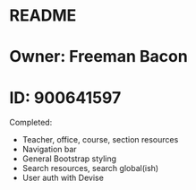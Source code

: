 # README

# Owner: Freeman Bacon
# ID: 900641597

Completed:
- Teacher, office, course, section resources
- Navigation bar
- General Bootstrap styling
- Search resources, search global(ish)
- User auth with Devise